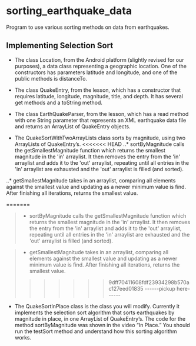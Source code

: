 # sorting_earthquake_data
Program to use various sorting methods on data from earthquakes. 

## Implementing Selection Sort

* The class Location, from the Android platform (slightly revised for our purposes), a data class representing a geographic location. One of the constructors has parameters latitude and longitude, and one of the public methods is distanceTo.

* The class QuakeEntry, from the lesson, which has a constructor that requires latitude, longitude, magnitude, title, and depth. It has several get methods and a toString method.

* The class EarthQuakeParser, from the lesson, which has a read method with one String parameter that represents an XML earthquake data file and returns an ArrayList of QuakeEntry objects.

* The QuakeSortWithTwoArrayLists class sorts by magnitude, using two ArrayLists of QuakeEntry’s. 
<<<<<<< HEAD
..* sortByMagnitude calls the getSmallestMagnitude function which returns the smallest magnitude in the 'in' arraylist. It then removes the entry from the 'in' arraylist and adds it to the 'out' arraylist, repeating until all entries in the 'in' arraylist are exhausted and the 'out' arraylist is filled (and sorted). 

..* getSmallestMagnitude takes in an arraylist, comparing all elements against the smallest value and updating as a newer minimum value is find. After finishing all iterations, returns the smallest value. 

=======

>* sortByMagnitude calls the getSmallestMagnitude function which returns the smallest magnitude in the 'in' arraylist. It then removes the entry from the 'in' arraylist and adds it to the 'out' arraylist, repeating until all entries in the 'in' arraylist are exhausted and the 'out' arraylist is filled (and sorted). 

>* getSmallestMagnitude takes in an arraylist, comparing all elements against the smallest value and updating as a newer minimum value is find. After finishing all iterations, returns the smallest value. 
>>>>>>> 9dff70411608fdf23934298b570ac127eed01835
------pickup here------
* The QuakeSortInPlace class is the class you will modify. Currently it implements the selection sort algorithm that sorts earthquakes by magnitude in place, in one ArrayList of QuakeEntry’s. The code for the method sortByMagnitude was shown in the video “In Place.” You should run the testSort method and understand how this sorting algorithm works. 

